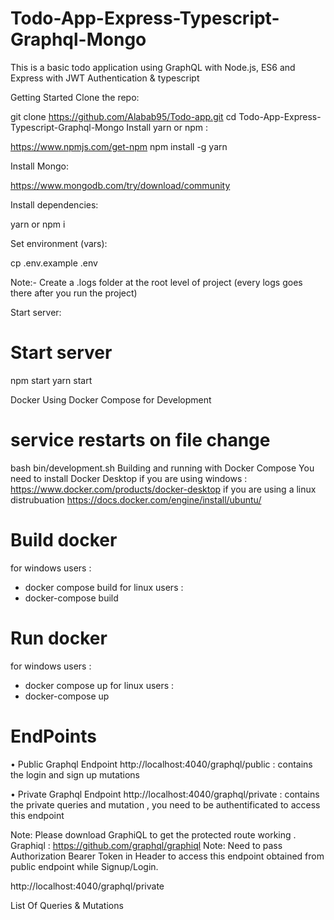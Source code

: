 # Todo-App-Express-Typescript-Graphql-Mongo
This is a basic todo application using GraphQL with Node.js, ES6 and Express with JWT Authentication & typescript

Getting Started
Clone the repo:

git clone https://github.com/Alabab95/Todo-app.git
cd Todo-App-Express-Typescript-Graphql-Mongo
Install yarn or npm :

https://www.npmjs.com/get-npm
npm install -g yarn

Install Mongo:

https://www.mongodb.com/try/download/community

Install dependencies:

yarn or npm i

Set environment (vars):

cp .env.example .env

Note:- Create a .logs folder at the root level of project (every logs goes there after you run the project)

Start server:

# Start server
npm start
yarn start


Docker
Using Docker Compose for Development
# service restarts on file change
bash bin/development.sh
Building and running with Docker Compose
You need to install Docker Desktop if you are using windows :
https://www.docker.com/products/docker-desktop
if you are using a linux distrubuation 
https://docs.docker.com/engine/install/ubuntu/

# Build docker
for windows users :
- docker compose build
for linux users :
- docker-compose build

# Run docker
for windows users :
- docker compose up
for linux users :
- docker-compose up
# EndPoints
• Public Graphql Endpoint http://localhost:4040/graphql/public : contains the login and sign up mutations 

• Private Graphql Endpoint http://localhost:4040/graphql/private : contains the private queries and mutation , you need to be authentificated to access this endpoint

Note: Please download GraphiQL to get the protected route working .
Graphiql : https://github.com/graphql/graphiql
Note: Need to pass Authorization Bearer Token in Header to access this endpoint obtained from public endpoint while Signup/Login.

http://localhost:4040/graphql/private

List Of Queries & Mutations
